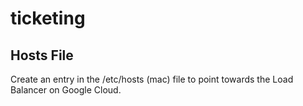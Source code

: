 # ticketing

## Hosts File
Create an entry in the /etc/hosts (mac) file to point towards the Load Balancer on Google Cloud.
